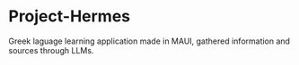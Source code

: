 # Project-Hermes
Greek laguage learning application made in MAUI, gathered information and sources through LLMs.
